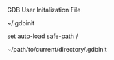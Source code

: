 
GDB User Initalization File

~/.gdbinit

set auto-load safe-path /


~/path/to/current/directory/.gdbinit
